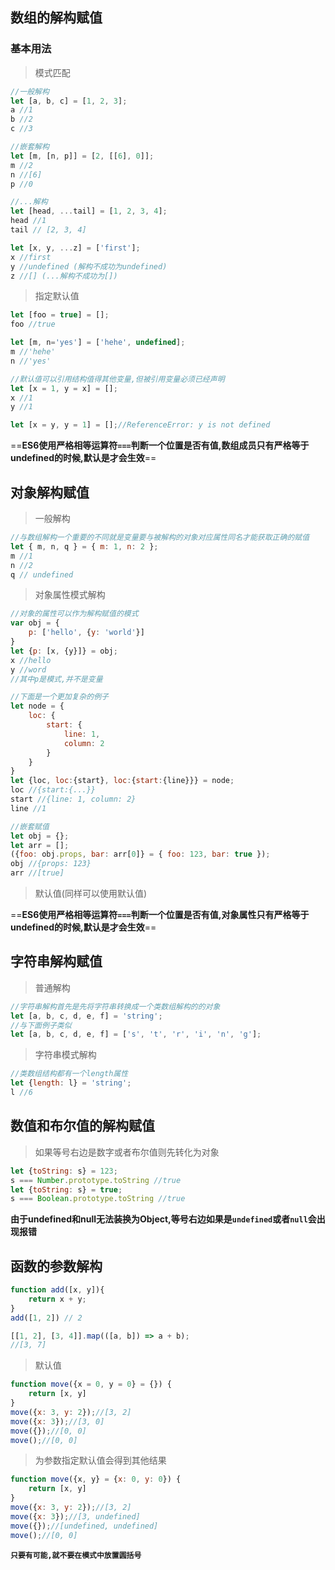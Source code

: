 
## 数组的解构赋值
### 基本用法
>模式匹配

```js
//一般解构
let [a, b, c] = [1, 2, 3];
a //1
b //2
c //3

//嵌套解构
let [m, [n, p]] = [2, [[6], 0]];
m //2
n //[6]
p //0

//...解构
let [head, ...tail] = [1, 2, 3, 4];
head //1
tail // [2, 3, 4]

let [x, y, ...z] = ['first'];
x //first
y //undefined (解构不成功为undefined)
z //[] (...解构不成功为[])
```
>指定默认值

```js
let [foo = true] = [];
foo //true

let [m, n='yes'] = ['hehe', undefined];
m //'hehe'
n //'yes'

//默认值可以引用结构值得其他变量,但被引用变量必须已经声明
let [x = 1, y = x] = [];
x //1
y //1

let [x = y, y = 1] = [];//ReferenceError: y is not defined
```
==**ES6使用严格相等运算符``===``判断一个位置是否有值,数组成员只有严格等于undefined的时候,默认是才会生效**==
## 对象解构赋值
>一般解构

```js
//与数组解构一个重要的不同就是变量要与被解构的对象对应属性同名才能获取正确的赋值
let { m, n, q } = { m: 1, n: 2 };
m //1
n //2
q // undefined

```
>对象属性模式解构
 
```js
//对象的属性可以作为解构赋值的模式
var obj = {
	p: ['hello', {y: 'world'}]
}
let {p: [x, {y}]} = obj;
x //hello
y //word
//其中p是模式,并不是变量

//下面是一个更加复杂的例子
let node = {
	loc: {
		start: {
			line: 1,
			column: 2
		}
	}
}
let {loc, loc:{start}, loc:{start:{line}}} = node;
loc //{start:{...}}
start //{line: 1, column: 2}
line //1

//嵌套赋值
let obj = {};
let arr = [];
({foo: obj.props, bar: arr[0]} = { foo: 123, bar: true });
obj //{props: 123}
arr //[true]
```

>默认值(同样可以使用默认值)

==**ES6使用严格相等运算符``===``判断一个位置是否有值,对象属性只有严格等于undefined的时候,默认是才会生效**==
## 字符串解构赋值
>普通解构  
  
```js
//字符串解构首先是先将字符串转换成一个类数组解构的的对象
let [a, b, c, d, e, f] = 'string';
//与下面例子类似
let [a, b, c, d, e, f] = ['s', 't', 'r', 'i', 'n', 'g'];

```

>字符串模式解构

```js
//类数组结构都有一个length属性
let {length: l} = 'string';
l //6
```
## 数值和布尔值的解构赋值
>如果等号右边是数字或者布尔值则先转化为对象

```js
let {toString: s} = 123;
s === Number.prototype.toString //true
let {toString: s} = true;
s === Boolean.prototype.toString //true
```
**由于undefined和null无法装换为Object,等号右边如果是``undefined``或者``null``会出现报错**
## 函数的参数解构
```js
function add([x, y]){
	return x + y;
}
add([1, 2]) // 2

[[1, 2], [3, 4]].map(([a, b]) => a + b);
//[3, 7]
```
>默认值

```js
function move({x = 0, y = 0} = {}) {
	return [x, y] 
}
move({x: 3, y: 2});//[3, 2]
move({x: 3});//[3, 0]
move({});//[0, 0]
move();//[0, 0]
```

>为参数指定默认值会得到其他结果

```js
function move({x, y} = {x: 0, y: 0}) {
	return [x, y] 
}
move({x: 3, y: 2});//[3, 2]
move({x: 3});//[3, undefined]
move({});//[undefined, undefined]
move();//[0, 0]
```
**`只要有可能,就不要在模式中放置圆括号`**
